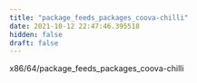 ```yaml
---
title: "package_feeds_packages_coova-chilli"
date: 2021-10-12 22:47:46.395518
hidden: false
draft: false
---
```


x86/64/package_feeds_packages_coova-chilli


